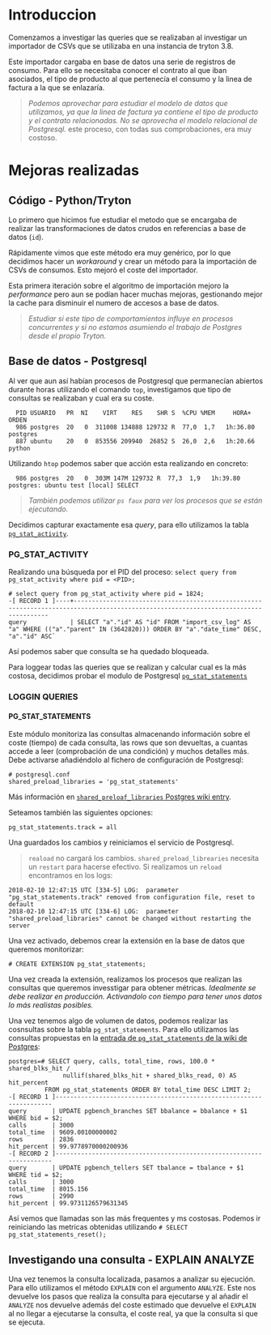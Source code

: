 # Introduccion

Comenzamos a investigar las queries que se realizaban al investigar un importador de CSVs que se utilizaba en una instancia de tryton 3.8.

Este importador cargaba en base de datos una serie de registros de consumo. Para ello se necesitaba conocer el contrato al que iban asociados, el tipo de producto al que pertenecía el consumo y la linea de factura a la que se enlazaría.

> *Podemos aprovechar para estudiar el modelo de datos que utilizamos, ya que la linea de factura ya contiene el tipo de producto y el contrato relacionadas. No se aprovecha el modelo relacional de Postgresql.*
este proceso, con todas sus comprobaciones, era muy costoso.


# Mejoras realizadas

## Código - Python/Tryton

Lo primero que hicimos fue estudiar el metodo que se encargaba de realizar las transformaciones de datos crudos en referencias a base de datos (`id`).

Rápidamente vimos que este método era muy genérico, por lo que decidimos hacer un *workaround* y crear un método para la importación de CSVs de consumos.
Esto mejoró el coste del importador.

Esta primera iteración sobre el algoritmo de importación mejoro la *performance* pero aun se podían hacer muchas mejoras, gestionando mejor la cache para disminuir el numero de accesos a base de datos. 

> *Estudiar si este  tipo de comportamientos influye en procesos concurrentes y si no estamos asumiendo el trabajo de Postgres desde el propio Tryton.*

## Base de datos - Postgresql

Al ver que aun así habían procesos de Postgresql que permanecían abiertos durante horas utilizando el comando `top`, investigamos que tipo de consultas se realizaban y cual era su coste.

```
  PID USUARIO   PR  NI    VIRT    RES    SHR S  %CPU %MEM     HORA+ ORDEN
  986 postgres  20   0  311008 134888 129732 R  77,0  1,7   1h:36.80 postgres
  887 ubuntu    20   0  853556 209940  26852 S  26,0  2,6   1h:20.66 python
```
Utilizando `htop` podemos saber que acción esta realizando en concreto:

```
  986 postgres  20   0  303M 147M 129732 R  77,3  1,9   1h:39.80 postgres: ubuntu test [local] SELECT
```

> *También podemos utilizar `ps faux` para ver los procesos que se están ejecutando.*

Decidimos capturar exactamente esa *query*, para ello utilizamos la tabla [`pg_stat_activity`](https://www.postgresql.org/docs/9.2/static/monitoring-stats.html#PG-STAT-ACTIVITY-VIEW).

### PG_STAT_ACTIVITY

Realizando una búsqueda por el PID del proceso: `select query from pg_stat_activity where pid = <PID>;`
```
# select query from pg_stat_activity where pid = 1824;
-[ RECORD 1 ]----+-------------------------------------------------------------------------------------------------------------------------------------
query            | SELECT "a"."id" AS "id" FROM "import_csv_log" AS "a" WHERE (("a"."parent" IN (3642820))) ORDER BY "a"."date_time" DESC, "a"."id" ASC`
```
Así podemos saber que consulta se ha quedado bloqueada.

Para loggear todas las queries que se realizan y calcular cual es la más costosa, decidimos probar el modulo de Postgresql [`pg_stat_statements`](https://www.postgresql.org/docs/current/static/pgstatstatements.html)

### LOGGIN QUERIES

#### PG_STAT_STATEMENTS

Este módulo monitoriza las consultas almacenando información sobre el coste (tiempo) de cada consulta, las rows que son devueltas, a cuantas accede a leer (comprobación de una condición) y muchos detalles más.
Debe activarse añadiéndolo al fichero de configuración de Postgresql:

```
# postgresql.conf
shared_preload_libraries = 'pg_stat_statements'
```
Más información en [`shared_preloaf_libraries` Postgres wiki entry](https://www.postgresql.org/docs/current/static/runtime-config-client.html#GUC-SHARED-PRELOAD-LIBRARIES).

Seteamos también las siguientes opciones:
```
pg_stat_statements.track = all
```

Una guardados los cambios y reiniciamos el servicio de Postgresql.

> `reaload` no cargará los cambios. `shared_preload_librearies` necesita un `restart` para hacerse efectivo. Si realizamos un `reload` encontramos en los logs:
```
2018-02-10 12:47:15 UTC [334-5] LOG:  parameter "pg_stat_statements.track" removed from configuration file, reset to default
2018-02-10 12:47:15 UTC [334-6] LOG:  parameter "shared_preload_libraries" cannot be changed without restarting the server
```

Una vez activado, debemos crear la extensión en la base de datos que queremos monitorizar:
```
# CREATE EXTENSION pg_stat_statements;
```

Una vez creada la extensión, realizamos los procesos que realizan las consultas que queremos invesstigar para obtener métricas.
*Idealmente se debe realizar en producción. Activandolo con tiempo para tener unos datos lo más realistas posibles.*

Una vez tenemos algo de volumen de datos, podemos realizar las cosnsultas sobre la tabla `pg_stat_statements`.
Para ello utilizamos las consultas propuestas en la [entrada de `pg_stat_statements` de la wiki de Postgres](https://www.postgresql.org/docs/current/static/pgstatstatements.html):
```
postgres=# SELECT query, calls, total_time, rows, 100.0 * shared_blks_hit /
               nullif(shared_blks_hit + shared_blks_read, 0) AS hit_percent
          FROM pg_stat_statements ORDER BY total_time DESC LIMIT 2;
-[ RECORD 1 ]---------------------------------------------------------------------
query       | UPDATE pgbench_branches SET bbalance = bbalance + $1 WHERE bid = $2;
calls       | 3000
total_time  | 9609.00100000002
rows        | 2836
hit_percent | 99.9778970000200936
-[ RECORD 2 ]---------------------------------------------------------------------
query       | UPDATE pgbench_tellers SET tbalance = tbalance + $1 WHERE tid = $2;
calls       | 3000
total_time  | 8015.156
rows        | 2990
hit_percent | 99.9731126579631345
```

Así vemos que llamadas son las más frequentes y ms costosas.
Podemos ir reiniciando las metricas obtenidas utilizando `# SELECT pg_stat_statements_reset();`

## Investigando una consulta - EXPLAIN ANALYZE

Una vez tenemos la consulta localizada, pasamos a analizar su ejecución. Para ello utilizamos el método `EXPLAIN` con el argumento `ANALYZE`.
Este nos devuelve los pasos que realiza la consulta para ejecutarse y al añadir el `ANALYZE` nos devuelve además del coste estimado que devuelve el `EXPLAIN` al no llegar a ejecutarse la consulta, el coste real, ya que la consulta si que se ejecuta.
